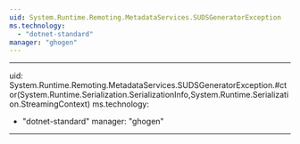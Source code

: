 ```yaml
---
uid: System.Runtime.Remoting.MetadataServices.SUDSGeneratorException
ms.technology: 
  - "dotnet-standard"
manager: "ghogen"
---
```


---
uid: System.Runtime.Remoting.MetadataServices.SUDSGeneratorException.#ctor(System.Runtime.Serialization.SerializationInfo,System.Runtime.Serialization.StreamingContext)
ms.technology: 
  - "dotnet-standard"
manager: "ghogen"
---
